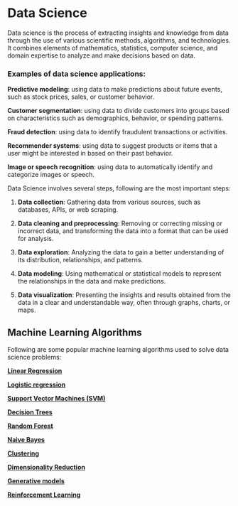# Data Science
Data science is the process of extracting insights and knowledge from data through the use of various scientific methods, algorithms, and technologies. It combines elements of mathematics, statistics, computer science, and domain expertise to analyze and make decisions based on data.

### Examples of data science applications:

**Predictive modeling**: using data to make predictions about future events, such as stock prices, sales, or customer behavior.

**Customer segmentation**: using data to divide customers into groups based on characteristics such as demographics, behavior, or spending patterns.

**Fraud detection**: using data to identify fraudulent transactions or activities.

**Recommender systems**: using data to suggest products or items that a user might be interested in based on their past behavior.

**Image or speech recognition**: using data to automatically identify and categorize images or speech.

Data Science involves several steps, following are the most important steps:

1. **Data collection**: Gathering data from various sources, such as databases, APIs, or web scraping.

2. **Data cleaning and preprocessing**: Removing or correcting missing or incorrect data, and transforming the data into a format that can be used for analysis.

3. **Data exploration**: Analyzing the data to gain a better understanding of its distribution, relationships, and patterns.

4. **Data modeling**: Using mathematical or statistical models to represent the relationships in the data and make predictions.

5. **Data visualization**: Presenting the insights and results obtained from the data in a clear and understandable way, often through graphs, charts, or maps.

## Machine Learning Algorithms
Following are some popular machine learning algorithms used to solve data science problems:

**[Linear Regression](/MLnDS/LinearRegression.md)**

**[Logistic regression](/MLnDS/LogisticRegression.md)**

**[Support Vector Machines (SVM)](/MLnDS/SVM.md)**

**[Decision Trees](/MLnDS/DecisionTrees.md)**

**[Random Forest](/MLnDS/RandomForest.md)**

**[Naive Bayes](/MLnDS/NaiveBayes.md)**

**[Clustering](/MLnDS/Clustering.md)**

**[Dimensionality Reduction](/MLnDS/DimensionalityReduction.md)**

**[Generative models](/MLnDS/GenerativeModels.md)**

**[Reinforcement Learning](/MLnDS/ReinforcementLearning.md)**
